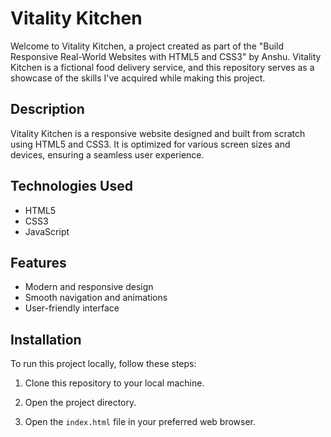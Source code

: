 # Vitality Kitchen

Welcome to Vitality Kitchen, a project created as part of the "Build Responsive Real-World Websites with HTML5 and CSS3" by Anshu. Vitality Kitchen is a fictional food delivery service, and this repository serves as a showcase of the skills I've acquired while making this project.



## Description

Vitality Kitchen is a responsive website designed and built from scratch using HTML5 and CSS3. It is optimized for various screen sizes and devices, ensuring a seamless user experience.



## Technologies Used

- HTML5
- CSS3
- JavaScript



## Features

- Modern and responsive design
- Smooth navigation and animations
- User-friendly interface



## Installation

To run this project locally, follow these steps:

1. Clone this repository to your local machine.

2. Open the project directory.

3. Open the `index.html` file in your preferred web browser.
